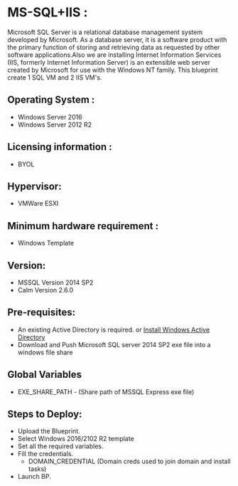 MS-SQL+IIS :
===============
Microsoft SQL Server is a relational database management system developed by Microsoft. As a database server, it is a software product with the primary function of storing and retrieving data as requested by other software applications.Also we are installing Internet Information Services (IIS, formerly Internet Information Server) is an extensible web server created by Microsoft for use with the Windows NT family.
This blueprint create 1 SQL VM and 2 IIS VM's.

Operating System :
------------------
 - Windows Server 2016
 - Windows Server 2012 R2

Licensing information :
----------------------
 - BYOL

Hypervisor:
-----------
 - VMWare ESXI

Minimum hardware requirement :
-----------------------------
 - Windows Template 

Version:
--------
 - MSSQL Version 2014 SP2
 - Calm Version 2.6.0

Pre-requisites:
---------------
 - An existing Active Directory is required. or [Install Windows Active Directory](https://goo.gl/gMTAsa)
 - Download and Push Microsoft SQL server 2014 SP2 exe file into a windows file share

Global Variables
----------------
 - EXE_SHARE_PATH - (Share path of MSSQL Express exe file)

Steps to Deploy:
----------------
 - Upload the Blueprint.
 - Select Windows 2016/2102 R2 template
 - Set all the required variables.
 - Fill the credentials.
    * DOMAIN_CREDENTIAL (Domain creds used to join domain and install tasks)
 - Launch BP.

